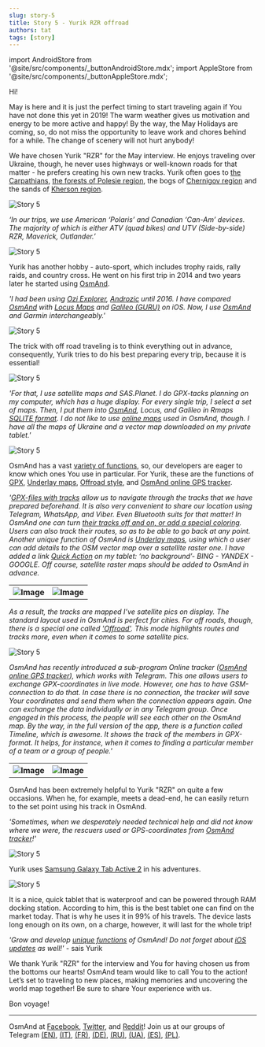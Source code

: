 ```yaml
---
slug: story-5
title: Story 5 - Yurik RZR offroad
authors: tat
tags: [story]
---
```


import AndroidStore from '@site/src/components/_buttonAndroidStore.mdx';
import AppleStore from '@site/src/components/_buttonAppleStore.mdx';

Hi!

May is here and it is just the perfect timing to start traveling again if You have not done this yet in 2019! 
The warm weather gives us motivation and energy to be more active and happy! By the way, the May Holidays are coming, so, do not miss the opportunity to leave work and chores behind for a while. The change of scenery will not hurt anybody!

We have chosen Yurik "RZR" for the May interview. He enjoys traveling over Ukraine, though, he never uses highways or well-known roads for that matter - he prefers creating his own new tracks. Yurik often goes to <a href="https://en.wikipedia.org/wiki/Carpathian_Mountains">the Carpathians</a>, <a href="https://en.wikipedia.org/wiki/Polesia">the forests of Polesie region</a>, the bogs of <a href="https://en.wikipedia.org/wiki/Chernihiv_Oblast">Chernigov region</a> and the sands of <a href="https://en.wikipedia.org/wiki/Kherson_Oblast">Kherson region</a>.


![Story 5](./story-5-1.jpg)

<!--truncate-->

_‘In our trips, we use American ‘Polaris’ and Canadian ‘Can-Am’ devices. The majority of which is either ATV (quad bikes) and UTV (Side-by-side) RZR, Maverick, Outlander.’_

![Story 5](./story-5-2.jpg)

Yurik has another hobby - auto-sport, which includes trophy raids, rally raids, and country cross. 
He went on his first trip in 2014 and two years later he started using <a href="https://www.osmand.net">OsmAnd</a>.

_'I had been using <a href="https://www.oziexplorer.com">Ozi Explorer</a>, <a href="https://www.androzic.com/">Androzic</a> until 2016. I have compared <a href="https://www.osmand.net">OsmAnd</a> with <a href="https://www.locusmap.eu/">Locus Maps</a> and <a href="https://gurumaps.app/">Galileo (GURU)</a> on iOS. Now, I use <a href="https://www.osmand.net">OsmAnd</a> and Garmin interchangeably.'_

![Story 5](./story-5-12.jpg)

The trick with off road traveling is to think everything out in advance, consequently, Yurik tries to do his best preparing every trip, because it is essential!

![Story 5](./story-5-3.jpg)

_'For that, I use satellite maps and SAS.Planet. I do GPX-tacks planning on my computer, which has a huge display. For every single trip, I select a set of maps. Then, I put them into <a href="https://www.osmand.net">OsmAnd</a>, Locus, and Galileo in Rmaps <a href="https://wiki.openstreetmap.org/wiki/OsmAndMapCreator">SQLITE format</a>. I do not like to use <a href="https://osmand.net/features/online-maps-plugin">online maps</a> used in OsmAnd, though. I have all the maps of Ukraine and a vector map downloaded on my private tablet.'_

![Story 5](./story-5-6.jpg)

OsmAnd has a vast <a href="https://osmand.net/features">variety of functions</a>, so, our developers are eager to know which ones You use in particular. For Yurik, these are the functions of <a href="https://osmand.net/features/trip-planning">GPX</a>, <a href="https://osmand.net/features/online-maps-plugin">Underlay maps</a>, <a href="https://osmand.net/features/map-viewing">Offroad style</a>, and <a href="https://osmand.net/features/tracker">OsmAnd online GPS tracker</a>.

_'<a href="https://osmand.net/features/trip-planning">GPX-files with tracks</a> allow us to navigate through the tracks that we have prepared beforehand. It is also very convenient to share our location using Telegram, WhatsApp, and Viber. Even Bluetooth suits for that matter! In OsmAnd one can turn <a href="https://osmand.net/features/trip-recording-plugin">their tracks off and on, or add a special coloring</a>. Users can also track their routes, so as to be able to go back at any point. Another unique function of OsmAnd is <a href="https://osmand.net/features/online-maps-plugin">Underlay maps</a>, using which a user can add details to the OSM vector map over a satellite raster one. I have added a link <a href="https://osmand.net/blog/osmand-2-6-released">Quick Action</a> on my tablet: ‘no background’- BING - YANDEX - GOOGLE. Off course, satellite raster maps should be added to OsmAnd in advance._

<table>
  <tr>
    <th><img src={require('./story-5-8.jpg').default} alt="Image"/></th>
    <th><img src={require('./story-5-10.jpg').default} alt="Image"/></th>
    </tr>
</table> 

_As a result, the tracks are mapped I’ve satellite pics on display. The standard layout used in OsmAnd is perfect for cities. For off roads, though, there is a special one called <a href="https://osmand.net/features/map-viewing">'Offroad'</a>. This mode highlights routes and tracks more, even when it comes to some satellite pics._

![Story 5](./story-5-4.jpg)

_OsmAnd has recently introduced a sub-program Online tracker (<a href="https://osmand.net/features/tracker">OsmAnd online GPS tracker</a>), which works with Telegram. This one allows users to exchange GPX-coordinates in live mode. However, one has to have GSM-connection to do that. In case there is no connection, the tracker will save Your coordinates and send them when the connection appears again. One can exchange the data individually or in any Telegram group. Once engaged in this process, the people will see each other on the OsmAnd map. By the way, in the full version of the app, there is a function called Timeline, which is awesome. It shows the track of the members in GPX-format. It helps, for instance, when it comes to finding a particular member of a team or a group of people.'_

<table>
  <tr>
    <th><img src={require('./story-5-7.jpg').default} alt="Image"/></th>
    <th><img src={require('./story-5-9.jpg').default} alt="Image"/></th>
    </tr>
</table> 

OsmAnd has been extremely helpful to Yurik "RZR" on quite a few occasions. When he, for example, meets a dead-end, he can easily return to the set point using his track in OsmAnd.

_'Sometimes, when we desperately needed technical help and did not know where we were, the rescuers used or GPS-coordinates from <a href="https://osmand.net/features/tracker">OsmAnd tracker</a>!'_

![Story 5](./story-5-5.jpg)

Yurik uses <a href="https://www.samsung.com/us/business/products/mobile/tablets/tab-active2/">Samsung Galaxy Tab Active 2</a> in his adventures.

![Story 5](./story-5-11.jpg)

It is a nice, quick tablet that is waterproof and can be powered through RAM docking station. According to him, this is the best tablet one can find on the market today. That is why he uses it in 99% of his travels. The device lasts long enough on its own, on a charge, however, it will last for the whole trip!

_'Grow and develop <a href="https://osmand.net/features">unique functions</a> of OsmAnd! Do not forget about <a href="https://osmand.net/blog/osmand-ios-2-7-released">iOS updates</a> as well!'_ - sais Yurik

We thank Yurik "RZR" for the interview and You for having chosen us from the bottoms our hearts! OsmAnd team would like to call You to the action! Let’s set to traveling to new places, making memories and uncovering the world map together! Be sure to share Your experience with us.

Bon voyage!

_________________________________________________

<AndroidStore/>  <AppleStore/>

OsmAnd at <a href="https://www.facebook.com/osmandapp/">Facebook</a>, <a href="https://www.twitter.com/osmandapp/">Twitter</a>, and <a href="https://www.reddit.com/r/OsmAnd/">Reddit</a>!
 Join us at our groups of Telegram <a href="https://t.me/OsmAndMaps">(EN)</a>, <a href="https://t.me/itosmand">(IT)</a>,  <a href="https://t.me/frosmand">(FR)</a>, <a href="https://t.me/deosmand">(DE)</a>, <a href="https://t.me/ruosmand">(RU)</a>, <a href="https://t.me/uaosmand">(UA)</a>, <a href="https://t.me/osmand_es">(ES)</a>, <a href="https://t.me/osmand_pl">(PL)</a>.